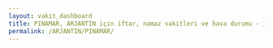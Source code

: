 ```yaml
---
layout: vakit_dashboard
title: PINAMAR, ARJANTIN için iftar, namaz vakitleri ve hava durumu - ilçe/eyalet seç
permalink: /ARJANTIN/PINAMAR/
---
```


<script type="text/javascript">
  var GLOBAL_COUNTRY = 'ARJANTIN';
  var GLOBAL_CITY = 'PINAMAR';
  var GLOBAL_STATE = '';
  var lat = 72;
  var lon = 21;
</script>
